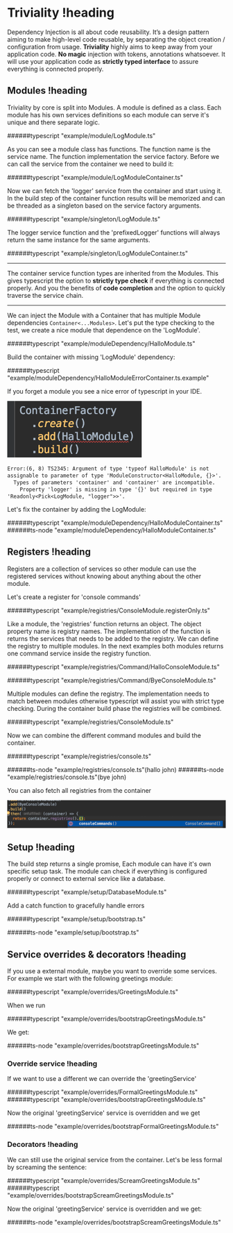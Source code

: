 # Triviality !heading

Dependency Injection is all about code reusability. 
It’s a design pattern aiming to make high-level code reusable, 
by separating the object creation / configuration from usage. **Triviality** highly aims to keep away from your application code. 
**No magic** injection with tokens, annotations whatsoever. It will use your application code 
as **strictly typed interface** to assure everything is connected properly. 

## Modules !heading

Triviality by core is split into Modules. A module is defined as a class. Each module has his own services definitions 
so each module can serve it's unique and there separate logic.

######typescript "example/module/LogModule.ts"

As you can see a module class has functions. The function name is the service name. The function implementation the service factory. Before we can call the service from the container
we need to build it:

######typescript "example/module/LogModuleContainer.ts"

Now we can fetch the 'logger' service from the container and start using it. In the build step of the container function results will be memorized and can be threaded as a 
singleton based on the service factory arguments.

######typescript "example/singleton/LogModule.ts"

The logger service function and the 'prefixedLogger' functions will always return the same instance for the same arguments. 

######typescript "example/singleton/LogModuleContainer.ts"
___

The container service function types are inherited from the Modules.
This gives typescript the option to **strictly type check** if everything is connected properly. 
And you the benefits of **code completion** and the option to quickly traverse the service chain.
___

We can inject the Module with a Container that has multiple Module dependencies ```Container<...Modules>```. Let's put 
the type checking to the test, we create a nice module that dependence on the 'LogModule'. 

######typescript "example/moduleDependency/HalloModule.ts"

Build the container with missing 'LogModule' dependency:

######typescript "example/moduleDependency/HalloModuleErrorContainer.ts.example"

If you forget a module you see a nice error of typescript in your IDE.

!["Module requirement error"](./example/moduleDependency/HalloModuleErrorContainer.png)

    Error:(6, 8) TS2345: Argument of type 'typeof HalloModule' is not assignable to parameter of type 'ModuleConstructor<HalloModule, {}>'.
      Types of parameters 'container' and 'container' are incompatible.
        Property 'logger' is missing in type '{}' but required in type 'Readonly<Pick<LogModule, "logger">>'.

Let's fix the container by adding the LogModule:

######typescript "example/moduleDependency/HalloModuleContainer.ts"
######ts-node "example/moduleDependency/HalloModuleContainer.ts"

## Registers !heading

Registers are a collection of services so other module can use the registered services without knowing about anything about the other module.

Let's create a register for 'console commands'

######typescript "example/registries/ConsoleModule.registerOnly.ts"

Like a module, the 'registries' function returns an object. The object property name is registry names. 
The implementation of the function is returns the services that needs to be added to the registry. We can define the
registry to multiple modules. In the next examples both modules returns one command service inside the registry function.
 
######typescript "example/registries/Command/HalloConsoleModule.ts"

######typescript "example/registries/Command/ByeConsoleModule.ts"

Multiple modules can define the registry. The implementation needs to match between modules otherwise typescript will assist you with strict type checking.
During the container build phase the registries will be combined. 

######typescript "example/registries/ConsoleModule.ts"

Now we can combine the different command modules and build the container.

######typescript "example/registries/console.ts"

######ts-node "example/registries/console.ts"(hallo john)
######ts-node "example/registries/console.ts"(bye john)

You can also fetch all registries from the container

!["containerRegistries"](./example/registries/containerRegistries.png)

## Setup !heading

The build step returns a single promise, Each module can have it's own specific setup
task. The module can check if everything is configured properly or connect to external service like a database.

######typescript "example/setup/DatabaseModule.ts"

Add a catch function to gracefully handle errors

######typescript "example/setup/bootstrap.ts"

######ts-node "example/setup/bootstrap.ts"

## Service overrides & decorators !heading

If you use a external module, maybe you want to override some services. For example we start with the following greetings module:

######typescript "example/overrides/GreetingsModule.ts"

When we run 

######typescript "example/overrides/bootstrapGreetingsModule.ts"

We get:

######ts-node "example/overrides/bootstrapGreetingsModule.ts"

### Override service !heading

If we want to use a different we can override the 'greetingService'

######typescript "example/overrides/FormalGreetingsModule.ts"
######typescript "example/overrides/bootstrapGreetingsModule.ts"

Now the original 'greetingService' service is overridden and we get 

######ts-node "example/overrides/bootstrapFormalGreetingsModule.ts"

### Decorators !heading

We can still use the original service from the container. Let's be less formal by screaming the sentence: 

######typescript "example/overrides/ScreamGreetingsModule.ts"
######typescript "example/overrides/bootstrapScreamGreetingsModule.ts"

Now the original 'greetingService' service is overridden and we get:

######ts-node "example/overrides/bootstrapScreamGreetingsModule.ts"
